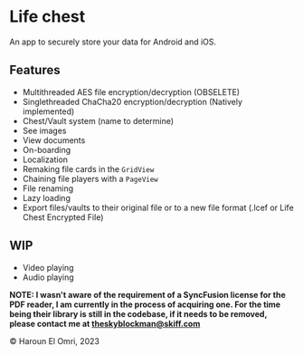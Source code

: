 # Life chest

An app to securely store your data for Android and iOS.

## Features

- Multithreaded AES file encryption/decryption (OBSELETE)
- Singlethreaded ChaCha20 encryption/decryption (Natively implemented)
- Chest/Vault system (name to determine)
- See images
- View documents
- On-boarding
- Localization
- Remaking file cards in the ``GridView``
- Chaining file players with a ``PageView``
- File renaming
- Lazy loading
- Export files/vaults to their original file or to a new file format (.lcef or Life Chest Encrypted
  File)

## WIP

- Video playing
- Audio playing
  
**NOTE: I wasn't aware of the requirement of a SyncFusion license for the PDF reader, I am currently in the process of acquiring one. For the time being their library is still in the codebase, if it needs to be removed, please contact me at theskyblockman@skiff.com**
  
:copyright: Haroun El Omri, 2023
